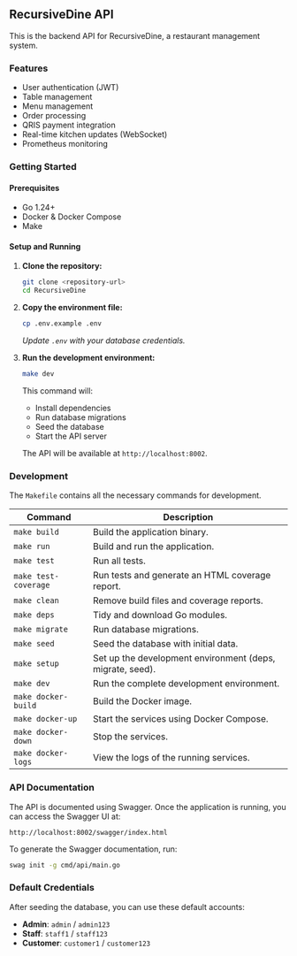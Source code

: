 ## RecursiveDine API

This is the backend API for RecursiveDine, a restaurant management system.

### Features

- User authentication (JWT)
- Table management
- Menu management
- Order processing
- QRIS payment integration
- Real-time kitchen updates (WebSocket)
- Prometheus monitoring

### Getting Started

#### Prerequisites

- Go 1.24+
- Docker & Docker Compose
- Make

#### Setup and Running

1. **Clone the repository:**
   ```bash
   git clone <repository-url>
   cd RecursiveDine
   ```

2. **Copy the environment file:**
   ```bash
   cp .env.example .env
   ```
   *Update `.env` with your database credentials.*

3. **Run the development environment:**
   ```bash
   make dev
   ```
   This command will:
   - Install dependencies
   - Run database migrations
   - Seed the database
   - Start the API server

   The API will be available at `http://localhost:8002`.

### Development

The `Makefile` contains all the necessary commands for development.

| Command | Description |
|---|---|
| `make build` | Build the application binary. |
| `make run` | Build and run the application. |
| `make test` | Run all tests. |
| `make test-coverage` | Run tests and generate an HTML coverage report. |
| `make clean` | Remove build files and coverage reports. |
| `make deps` | Tidy and download Go modules. |
| `make migrate` | Run database migrations. |
| `make seed` | Seed the database with initial data. |
| `make setup` | Set up the development environment (deps, migrate, seed). |
| `make dev` | Run the complete development environment. |
| `make docker-build` | Build the Docker image. |
| `make docker-up` | Start the services using Docker Compose. |
| `make docker-down` | Stop the services. |
| `make docker-logs` | View the logs of the running services. |

### API Documentation

The API is documented using Swagger. Once the application is running, you can access the Swagger UI at:

`http://localhost:8002/swagger/index.html`

To generate the Swagger documentation, run:
```bash
swag init -g cmd/api/main.go
```

### Default Credentials

After seeding the database, you can use these default accounts:

- **Admin**: `admin` / `admin123`
- **Staff**: `staff1` / `staff123`
- **Customer**: `customer1` / `customer123`
